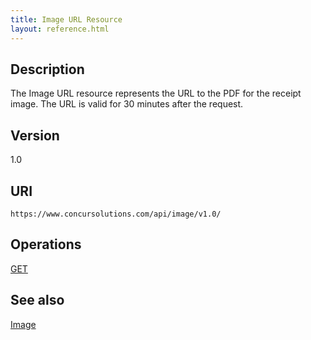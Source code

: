 ```yaml
---
title: Image URL Resource 
layout: reference.html
---
```


## Description
The Image URL resource represents the URL to the PDF for the receipt image. The URL is valid for 30 minutes after the request.

## Version
1.0

## URI
`https://www.concursolutions.com/api/image/v1.0/`

## Operations
[GET][1]

## See also
[Image][2]

  


[1]: /api-reference-deprecated/version-one/Image/receipt-image-URL-get.html

[2]: /api-reference-deprecated/version-one/Image/image-resource.html
